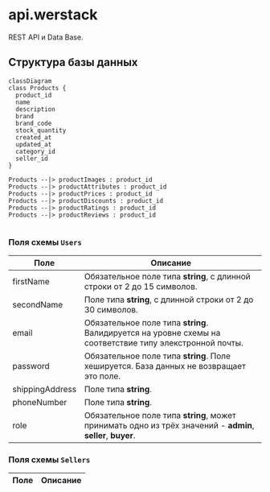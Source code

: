 # api.werstack

REST API и Data Base.

## Структура базы данных

```mermaid
classDiagram
class Products {
  product_id
  name
  description
  brand
  brand_code
  stock_quantity
  created_at
  updated_at
  category_id
  seller_id
}

Products --|> productImages : product_id
Products --|> productAttributes : product_id
Products --|> productPrices : product_id
Products --|> productDiscounts : product_id
Products --|> productRatings : product_id
Products --|> productReviews : product_id
     
```

    
### Поля схемы `Users`

Поле | Описание
-----|------------
firstName | Обязательное поле типа **string**, с длинной строки от 2 до 15 символов.
secondName | Поле типа **string**, с длинной строки от 2 до 30 символов.
email | Обязательное поле типа **string**. Валидируется на уровне схемы на соответствие типу элекстронной почты.
password | Обязательное поле типа **string**. Поле хешируется. База данных не возвращает это поле.
shippingAddress | Поле типа **string**.
phoneNumber | Поле типа **string**.
role | Обязательное поле типа **string**, может принимать одно из трёх значений - **admin**, **seller**, **buyer**.

### Поля схемы `Sellers`

Поле | Описание
-----|------------
